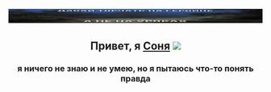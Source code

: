 [![Header](https://github.com/Wisteryyy/Wisteryyy/blob/main/assets/header.png)](https://www.tiktok.com/@iwisteryyy?_t=8rhC9SQYZ9j&_r=1)

<h2 align="center">Привет, я <a href="(https://www.tiktok.com/@iwisteryyy?_t=8rhC9SQYZ9j&_r=1" target="_blank">Соня</a> 
<img src="https://github.com/blackcater/blackcater/raw/main/images/Hi.gif" height="32"/></h1>
<h3 align="center">я ничего не знаю и не умею, но я пытаюсь что-то понять правда</h3>
